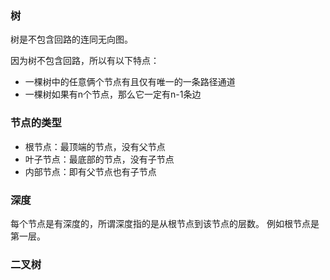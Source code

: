 ### 树
树是不包含回路的连同无向图。

因为树不包含回路，所以有以下特点：
- 一棵树中的任意俩个节点有且仅有唯一的一条路径通道
- 一棵树如果有n个节点，那么它一定有n-1条边


### 节点的类型
- 根节点：最顶端的节点，没有父节点
- 叶子节点：最底部的节点，没有子节点
- 内部节点：即有父节点也有子节点

### 深度
每个节点是有深度的，所谓深度指的是从根节点到该节点的层数。
例如根节点是第一层。


### 二叉树

